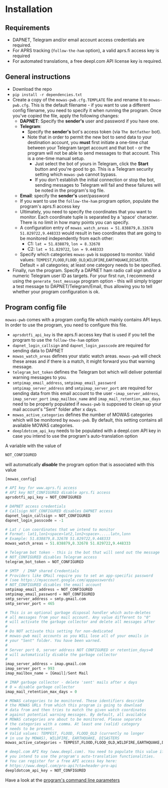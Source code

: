 # Installation

## Requirements
- DAPNET, Telegram and/or email account  access credentials are required.
- For APRS tracking (``follow-the-ham`` option), a valid aprs.fi access key is required
- For automated translations, a free deepl.com API license key is required.

## General instructions
- Download the repo
- ``pip install -r dependencies.txt``
- Create a copy of the ``mowas-pwb.cfg.TEMPLATE`` file and rename it to ``mowas-pwb.cfg``. This is the default filename - if you want to use a different config filename, you need to specify it when running the program. Once you've copied the file, apply the following changes:
    - __DAPNET__: Specify the __sender's__ user and password if you have one.
    - __Telegram__: 
        - Specify the __sender's__ bot's access token (via ``The Botfather`` bot).
        - Note that in order to permit the new bot to send data to your destination account, you __must__ first initiate a one-time chat between your Telegram target account and that bot - or the program will not be able to send messages to that account. This is a one-time manual setup.
            - Just select the bot of yours in Telegram, click the __Start__ button and you're good to go. This is a Telegram security setting which ```mowas-pwb``` cannot bypass. 
            - If you don't establish the initial connection or stop the bot, sending messages to Telegram will fail and these failures will be noted in the program's log file.
    - __Email__: specify the __sender's__ user/password
    - If you want to use the ``follow-the-ham`` program option, populate the program's aprs.fi access key
    - Ultimately, you need to specify the coordinates that you want to monitor. Each coordinate tuple is separated by a 'space' character. There is no limit in how many points you can specify.
    - A configuration entry of ``mowas_watch_areas = 51.838879,8.32678 51.829722,9.448333`` would result in two coordinates that are going to be monitored independently from each other:
        - C1: ``lat = 51.838879``, ``lon = 8.32678``
        - C2: ``lat = 51.829722``, ``lon = 9.448333``
    - Specify which categories ``mowas-pwb`` is supposed to monitor. Valid values: ``TEMPEST``,``FLOOD``,``FLOOD_OLD``,``WILDFIRE``,``EARTHQUAKE``,``DISASTER``. Default = all categories; at least one category needs to be specified.
 - Finally, run the program. Specify a DAPNET ham radio call sign and/or a numeric Telegram user ID as targets. For your first run, I recommend using the ``generate_test_message`` program option - this will simply trigger a test message to DAPNET/Telegram/Email, thus allowing you to tell whether your program configuration is ok.

## Program config file

``mowas-pwb`` comes with a program config file which mainly contains API keys. In order to use the program, you need to configure this file.

- ``aprsdotfi_api_key`` is the aprs.fi access key that is used if you tell the program to use the ``follow-the-ham`` option
- ``dapnet_login_callsign`` and ``dapnet_login_passcode`` are required for sending data to DAPNET
- ``mowas_watch_areas`` defines your static watch areas. ``mowas-pwb`` will check these areas and if there is a match, it might forward you that warning message.
- ``telegram_bot_token`` defines the Telegram bot which will deliver potential warning messages to you.
- ``smtpimap_email_address``, ``smtpimap_email_password`` ``smtpimap_server_address`` and ``smtpimap_server_port`` are required for sending data from this email account to the user
-``imap_server_address``, ``imap_server_port`` ``imap_mailbox_name`` and ``imap_mail_retention_max_days`` need to be properly populated if ``mowas-pwb`` is supposed to clean up your mail account's "Sent" folder after x days.  
- ``mowas_active_categories`` defines the number of MOWAS categories which will be monitored by ``mowas-pwb``. By default, this setting contains all available MOWAS categories.
- ``deepldotcom_api_key`` needs to be populated with a deepl.com API key in case you intend to use the program's auto-translation option

A variable with the value of 
```python 
NOT_CONFIGURED
``` 
will automatically ___disable___ the program option that is associated with this value

```python
[mowas_config]

# API key for www.aprs.fi access
# API key NOT_CONFIGURED disable aprs.fi access
aprsdotfi_api_key = NOT_CONFIGURED

# DAPNET access credentials
# Callsign NOT_CONFIGURED disables DAPNET access
dapnet_login_callsign = NOT_CONFIGURED
dapnet_login_passcode = -1

# Lat / Lon coordinates that we intend to monitor
# Format: lat1,lon1<space>lat2,lon2<space>.....latn,lonn
# Example: 51.838879,8.32678 51.829722,9.448333
mowas_watch_areas = 51.838879,8.32678 51.829722,9.448333

# Telegram bot token - this is the bot that will send out the message
# NOT_CONFIGURED disables Telegram access
telegram_bot_token = NOT_CONFIGURED

# SMTP  / IMAP shared Credentials
# Providers like GMail require you to set an app-specific password
# (see https://myaccount.google.com/apppasswords)
# NOT_CONFIGURED disables the email account
smtpimap_email_address = NOT_CONFIGURED
smtpimap_email_password = NOT_CONFIGURED
smtp_server_address = smtp.gmail.com
smtp_server_port = 465

# This is an optional garbage disposal handler which auto-deletes
# all messages from your mail account. Any value different to "0"
# will activate the garbage collector and delete all messages after
#
# Do NOT activate this setting for non-dedicated
# mowas-pwb mail accounts as you WILL lose all of your emails in
# your "Sent" folder. You have been warned.
# 
# Server port 0, server address NOT CONFIGURED or retention_days=0
# will automatically disable the garbage collector
#
imap_server_address = imap.gmail.com
imap_server_port = 993
imap_mailbox_name = [Gmail]/Sent Mail

# IMAP garbage collector - delete 'sent' mails after x days
# 0 = disable garbage collector
imap_mail_retention_max_days = 0

# MOWAS categories to be monitored. These identifiers describe
# the MOWAS URLs from which this program is going to download
# data from and then tries to match the given watch coordinates 
# against potential warning messages. By default, all available
# MOWAS categories are about to be monitored. Please separate
# the categories with a comma. At least one (valid) category
# needs to be present.
# Valid values: TEMPEST, FLOOD, FLOOD_OLD (currently no longer
# in use by MOWAS), WILDFIRE, EARTHQUAKE, DISASTERS
mowas_active_categories = TEMPEST,FLOOD,FLOOD_OLD,WILDFIRE,EARTHQUAKE,DISASTERS

# deepl.com API Key (www.deepl.com). You need to populate this value if
# you intend to use the program's auto-translation functionalities.
# You can register for a free API access key here:
# https://www.deepl.com/pro-api?cta=header-pro-api
deepldotcom_api_key = NOT_CONFIGURED
```

Have a look at the [program's command line parameters](COMMANDS.md)
